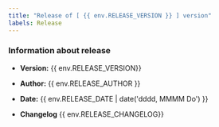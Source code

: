 ```yaml
---
title: "Release of [ {{ env.RELEASE_VERSION }} ] version"
labels: Release
---
```


### Information about release

-   **Version:** {{ env.RELEASE_VERSION}}
-   **Author:** {{ env.RELEASE_AUTHOR }}
-   **Date:** {{ env.RELEASE_DATE | date('dddd, MMMM Do') }}

-   **Changelog**
    {{ env.RELEASE_CHANGELOG}}

